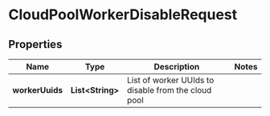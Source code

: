 
# CloudPoolWorkerDisableRequest

## Properties
Name | Type | Description | Notes
------------ | ------------- | ------------- | -------------
**workerUuids** | **List&lt;String&gt;** | List of worker UUIds to disable from the cloud pool | 



